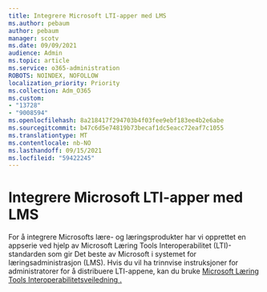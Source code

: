 ```yaml
---
title: Integrere Microsoft LTI-apper med LMS
ms.author: pebaum
author: pebaum
manager: scotv
ms.date: 09/09/2021
audience: Admin
ms.topic: article
ms.service: o365-administration
ROBOTS: NOINDEX, NOFOLLOW
localization_priority: Priority
ms.collection: Adm_O365
ms.custom:
- "13728"
- "9008594"
ms.openlocfilehash: 8a218417f294703b4f03fee9ebf183ee4b2e6abe
ms.sourcegitcommit: b47c6d5e74819b73becaf1dc5eacc72eaf7c1055
ms.translationtype: MT
ms.contentlocale: nb-NO
ms.lasthandoff: 09/15/2021
ms.locfileid: "59422245"
---
```

# <a name="integrate-microsoft-lti-apps-with-your-lms"></a>Integrere Microsoft LTI-apper med LMS

For å integrere Microsofts lære- og læringsprodukter har vi opprettet en appserie ved hjelp av Microsoft Læring Tools Interoperabilitet (LTI)-standarden som gir Det beste av Microsoft i systemet for læringsadministrasjon (LMS). Hvis du vil ha trinnvise instruksjoner for administratorer for å distribuere LTI-appene, kan du bruke [Microsoft Læring Tools Interoperabilitetsveiledning .](https://admin.microsoft.com/AdminPortal/Home?#/modernonboarding/lmsintegrationguide)